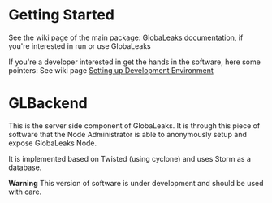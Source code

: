 # Getting Started

See the wiki page of the main package: [GlobaLeaks documentation](https://github.com/globaleaks/GlobaLeaks/wiki), if you're interested
in run or use GlobaLeaks

If you're a developer interested in get the hands in the software, here some pointers:
See wiki page [Setting up Development Environment](https://github.com/globaleaks/GLBackend/wiki/Setting-up-development-environment)

# GLBackend

This is the server side component of GlobaLeaks. It is through this piece of
software that the Node Administrator is able to anonymously setup and expose
GlobaLeaks Node.

It is implemented based on Twisted (using cyclone) and uses Storm as a
database.

**Warning** This version of software is under development and should be used with care.

